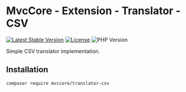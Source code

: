 # MvcCore - Extension - Translator - CSV

[![Latest Stable Version](https://img.shields.io/badge/Stable-v5.0.1-brightgreen.svg?style=plastic)](https://github.com/mvccore/ext-translator-csv/releases)
[![License](https://img.shields.io/badge/License-BSD%203-brightgreen.svg?style=plastic)](https://mvccore.github.io/docs/mvccore/5.0.0/LICENSE.md)
![PHP Version](https://img.shields.io/badge/PHP->=5.4-brightgreen.svg?style=plastic)

Simple CSV translator implementation.

## Installation
```shell
composer require mvccore/translator-csv
```